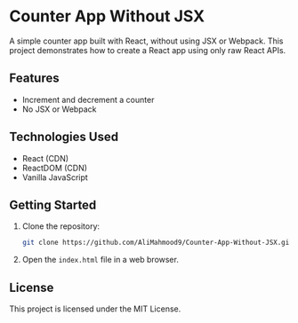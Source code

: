 # Counter App Without JSX

A simple counter app built with React, without using JSX or Webpack. This project demonstrates how to create a React app using only raw React APIs.

## Features

- Increment and decrement a counter
- No JSX or Webpack

## Technologies Used

- React (CDN)
- ReactDOM (CDN)
- Vanilla JavaScript

## Getting Started

1. Clone the repository:
   ```bash
   git clone https://github.com/AliMahmood9/Counter-App-Without-JSX.git
   ```
2. Open the `index.html` file in a web browser.

## License

This project is licensed under the MIT License.
